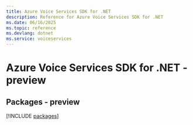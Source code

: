```yaml
---
title: Azure Voice Services SDK for .NET
description: Reference for Azure Voice Services SDK for .NET
ms.date: 06/16/2025
ms.topic: reference
ms.devlang: dotnet
ms.service: voiceservices
---
```

# Azure Voice Services SDK for .NET - preview
## Packages - preview
[!INCLUDE [packages](voice-services-index.md)]